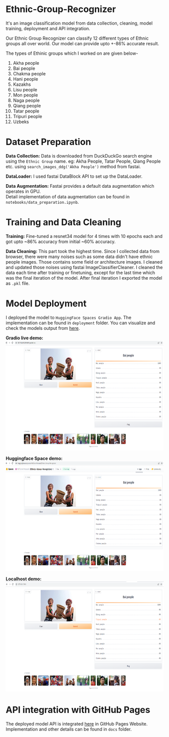 # Ethnic-Group-Recognizer

It's an image classification model from data collection, cleaning, model training, deployment and API integration. <br/>

Our Ethnic Group Recognizer can classify 12 different types of Ethnic groups all over world. Our model can provide upto +-86% accurate result. <br/>

The types of Ethinic groups which I worked on are given below- <br/>

1. Akha people
2. Bai people
3. Chakma people
4. Hani people
5. Kazakhs
6. Lisu people
7. Mon people
8. Naga people
9. Qiang people
10. Tatar people
11. Tripuri people
12. Uzbeks

# Dataset Preparation
**Data Collection:** Data is downloaded from DuckDuckGo search engine using the `Ethnic Group` name. eg: Akha People, Tatar People, Qiang People etc. using `search_images_ddg('Akha People')` method from fastai.<br/>

**DataLoader:** I used fastai DataBlock API to set up the DataLoader. <br/>

**Data Augmentation:** Fastai provides a default data augmentation which operates in GPU. <br/>
Detail implementation of data augmentation can be found in `notebooks/data_preparation.ipynb`.

# Training and Data Cleaning

**Training:** Fine-tuned a resnet34 model for 4 times with 10 epochs each and got upto ~86% accuracy from initial ~60% accuracy. <br/>

**Data Cleaning:** This part took the highest time. Since I collected data from browser, there were many noises such as some data didn't have ethnic people images. Those contains some field or architecture images. I cleaned and updated those noises using fastai ImageClassifierCleaner. I cleaned the data each time after training or finetuning, except for the last time which was the final iteration of the model. After final iteration I exported the model as `.pkl` file.<br/>

# Model Deployment
I deployed the model to `HuggingFace Spaces Gradio App`. The implementation can be found in `deployment` folder. You can visualize and check the models output from [here](https://huggingface.co/spaces/MdTanvirHossain/Ethnic-Group-Recognizer). <br/>

**Gradio live demo:** <br/>
<img src = "deployment/gradio_live.PNG" width="700" height="350"><br/>

**Huggingface Space demo:** <br/>
<img src = "deployment/huggingface.PNG" width="700" height="350"><br/>

**Localhost demo:** <br/>
<img src = "deployment/localhost.PNG" width="700" height="350"><br/>

# API integration with GitHub Pages
The deployed model API is integrated [here](https://mdtanvirhossaintusher.github.io/Ethnic-Group-Recognizer/) in GitHub Pages Website. Implementation and other details can be found in `docs` folder.
